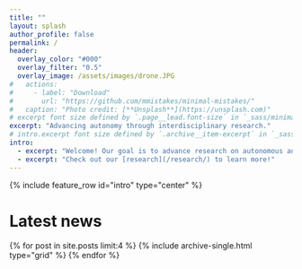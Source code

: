 ```yaml
---
title: ""
layout: splash
author_profile: false
permalink: /
header:
  overlay_color: "#000"
  overlay_filter: "0.5"
  overlay_image: /assets/images/drone.JPG
#   actions:
#     - label: "Download"
#       url: "https://github.com/mmistakes/minimal-mistakes/"
#   caption: "Photo credit: [**Unsplash**](https://unsplash.com)"
# excerpt font size defined by `.page__lead.font-size` in `_sass/minimal-mistakes/_page.scss`
excerpt: "Advancing autonomy through interdisciplinary research."
# intro.excerpt font size defined by `.archive__item-excerpt` in `_sass/minimal-mistakes/_archive.scss`
intro: 
  - excerpt: "Welcome! Our goal is to advance research on autonomous and intelligent systems with a focus on robots that interact with each other and humans. We primarily work at the intersection of robotics, artificial intelligence, and multi-agent systems, though we draw inspiration from other fields, like neuroscience, as well."
  - excerpt: "Check out our [research](/research/) to learn more!"
---
```


{% include feature_row id="intro" type="center" %}

<!-- # Highlighted projects -->

# Latest news

<!-- <div class="feature__wrapper">
  {% for post in site.posts limit:3 %}
     {% include archive-single.html %}
  {% endfor %}
</div> -->

<!-- grid__wrapped font sizes defined by `.archive__item-title` and `.archive__item-excerpt` in `_sass/minimal-mistakes/_archive.scss` -->
<div class="grid__wrapper">
  {% for post in site.posts limit:4 %}
    {% include archive-single.html type="grid" %}
  {% endfor %}
</div>

<!-- # Press

Our work has been highlighted at [UNITE.AI](https://www.unite.ai/ai-helps-train-teams-of-collaborative-robots-and-drones/). -->